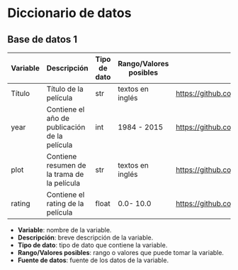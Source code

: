 # Diccionario de datos

## Base de datos 1


| Variable | Descripción | Tipo de dato | Rango/Valores posibles | Fuente de datos |
| --- | --- | --- | --- | --- |
| Título | Título de la película | str | textos en inglés | https://github.com/albahnsen/MIAD_ML_and_NLP/raw/main/datasets/dataTraining.zip |
| year | Contiene el año de publicación de la película | int | 1984 - 2015 | https://github.com/albahnsen/MIAD_ML_and_NLP/raw/main/datasets/dataTraining.zip |
| plot | Contiene resumen de la trama de la película | str | textos en inglés | https://github.com/albahnsen/MIAD_ML_and_NLP/raw/main/datasets/dataTraining.zip |
| rating | Contiene el rating de la película | float | 0.0- 10.0 | https://github.com/albahnsen/MIAD_ML_and_NLP/raw/main/datasets/dataTraining.zip |
- **Variable**: nombre de la variable.
- **Descripción**: breve descripción de la variable.
- **Tipo de dato**: tipo de dato que contiene la variable.
- **Rango/Valores posibles**: rango o valores que puede tomar la variable.
- **Fuente de datos**: fuente de los datos de la variable.



